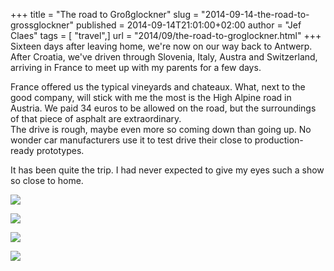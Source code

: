 +++
title = "The road to Großglockner"
slug = "2014-09-14-the-road-to-grossglockner"
published = 2014-09-14T21:01:00+02:00
author = "Jef Claes"
tags = [ "travel",]
url = "2014/09/the-road-to-groglockner.html"
+++
Sixteen days after leaving home, we're now on our way back to Antwerp.
After Croatia, we've driven through Slovenia, Italy, Austra and
Switzerland, arriving in France to meet up with my parents for a few
days.  
  
France offered us the typical vineyards and chateaux. What, next to the
good company, will stick with me the most is the High Alpine road in
Austria. We paid 34 euros to be allowed on the road, but the
surroundings of that piece of asphalt are extraordinary.  
The drive is rough, maybe even more so coming down than going up. No
wonder car manufacturers use it to test drive their close to
production-ready prototypes.  
  
It has been quite the trip. I had never expected to give my eyes such a
show so close to home.  
  
[![](/post/images/thumbnails/2014-09-14-the-road-to-grossglockner-grossglockner_1.jpg)](/post/images/2014-09-14-the-road-to-grossglockner-grossglockner_1.jpg)

[![](/post/images/thumbnails/2014-09-14-the-road-to-grossglockner-gross_glockner2.jpg)](/post/images/2014-09-14-the-road-to-grossglockner-gross_glockner2.jpg)

[![](/post/images/thumbnails/2014-09-14-the-road-to-grossglockner-gross_glockner3.jpg)](/post/images/2014-09-14-the-road-to-grossglockner-gross_glockner3.jpg)

[![](/post/images/thumbnails/2014-09-14-the-road-to-grossglockner-gross_glockner4.jpg)](/post/images/2014-09-14-the-road-to-grossglockner-gross_glockner4.jpg)
